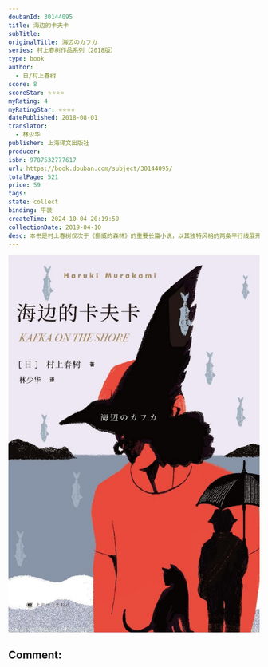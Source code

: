 ```yaml
---
doubanId: 30144095
title: 海边的卡夫卡
subTitle: 
originalTitle: 海辺のカフカ
series: 村上春树作品系列（2018版）
type: book
author: 
  - 日/村上春树
score: 8
scoreStar: ⭐⭐⭐⭐
myRating: 4
myRatingStar: ⭐⭐⭐⭐
datePublished: 2018-08-01
translator: 
  - 林少华
publisher: 上海译文出版社
producer: 
isbn: 9787532777617
url: https://book.douban.com/subject/30144095/
totalPage: 521
price: 59
tags: 
state: collect
binding: 平装
createTime: 2024-10-04 20:19:59
collectionDate: 2019-04-10
desc: 本书是村上春树仅次于《挪威的森林》的重要长篇小说，以其独特风格的两条平行线展开。一条平行线是少年“田村卡夫卡”，为了挣脱“你要亲手杀死父亲，与母亲乱伦”的诅咒，离开家乡投入成人世界。此后父亲在家被杀，他却疑心自己是在睡梦中杀父。他在一座旧图书馆遇到一位50岁的优雅女性，梦中却与这位女性的少女形象交合，而这位女性又可能是他的生母。一条平行线是一名失忆老人中田，因为一桩离奇的杀人事件走上逃亡之路，在汽车司机星野的帮助下恢复了遥远的战争记忆。村上春树，当代日本小说家。29岁开始写作，第一部作品《且听风吟》即获得日本群像新人赏，1987年第五部长篇小说《挪威的森林》在日本畅销四百万册，广泛引起“村上现象”。村上春树的作品展现写作风格深受欧美作家影响的轻盈基调，少有日本战后阴郁沉重的文字气息。被称作第一个纯正的“二战后时期作家”，并誉为日本1980年代的文学旗手。
---
```


![image](99.Attachments/Files/s33607563.jpg)

Comment: 
---



